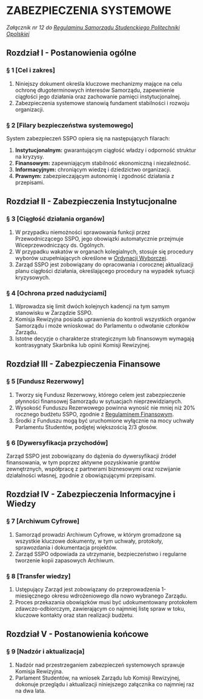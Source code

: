 ﻿# ZABEZPIECZENIA SYSTEMOWE

*Załącznik nr 12 do [Regulaminu Samorządu Studenckiego Politechniki Opolskiej](01-regulamin-sspo.md)*

## Rozdział I - Postanowienia ogólne

### § 1 [Cel i zakres]
1. Niniejszy dokument określa kluczowe mechanizmy mające na celu ochronę długoterminowych interesów Samorządu, zapewnienie ciągłości jego działania oraz zachowanie pamięci instytucjonalnej.
2. Zabezpieczenia systemowe stanowią fundament stabilności i rozwoju organizacji.

### § 2 [Filary bezpieczeństwa systemowego]
System zabezpieczeń SSPO opiera się na następujących filarach:
1. **Instytucjonalnym:** gwarantującym ciągłość władzy i odporność struktur na kryzysy.
2. **Finansowym:** zapewniającym stabilność ekonomiczną i niezależność.
3. **Informacyjnym:** chroniącym wiedzę i dziedzictwo organizacji.
4. **Prawnym:** zabezpieczającym autonomię i zgodność działania z przepisami.

## Rozdział II - Zabezpieczenia Instytucjonalne

### § 3 [Ciągłość działania organów]
1. W przypadku niemożności sprawowania funkcji przez Przewodniczącego SSPO, jego obowiązki automatycznie przejmuje Wiceprzewodniczący ds. Ogólnych.
2. W przypadku wakatów w organach kolegialnych, stosuje się procedury wyborów uzupełniających określone w [Ordynacji Wyborczej](02-ordynacja-wyborcza.md).
3. Zarząd SSPO jest zobowiązany do opracowania i corocznej aktualizacji planu ciągłości działania, określającego procedury na wypadek sytuacji kryzysowych.

### § 4 [Ochrona przed nadużyciami]
1. Wprowadza się limit dwóch kolejnych kadencji na tym samym stanowisku w Zarządzie SSPO.
2. Komisja Rewizyjna posiada uprawnienia do kontroli wszystkich organów Samorządu i może wnioskować do Parlamentu o odwołanie członków Zarządu.
3. Istotne decyzje o charakterze strategicznym lub finansowym wymagają kontrasygnaty Skarbnika lub opinii Komisji Rewizyjnej.

## Rozdział III - Zabezpieczenia Finansowe

### § 5 [Fundusz Rezerwowy]
1. Tworzy się Fundusz Rezerwowy, którego celem jest zabezpieczenie płynności finansowej Samorządu w sytuacjach nieprzewidzianych.
2. Wysokość Funduszu Rezerwowego powinna wynosić nie mniej niż 20% rocznego budżetu SSPO, zgodnie z [Regulaminem Finansowym](04-regulamin-finansowy.md).
3. Środki z Funduszu mogą być uruchomione wyłącznie na mocy uchwały Parlamentu Studentów, podjętej większością 2/3 głosów.

### § 6 [Dywersyfikacja przychodów]
Zarząd SSPO jest zobowiązany do dążenia do dywersyfikacji źródeł finansowania, w tym poprzez aktywne pozyskiwanie grantów zewnętrznych, współpracę z partnerami biznesowymi oraz rozwijanie działalności własnej, zgodnie z obowiązującymi przepisami.

## Rozdział IV - Zabezpieczenia Informacyjne i Wiedzy

### § 7 [Archiwum Cyfrowe]
1. Samorząd prowadzi Archiwum Cyfrowe, w którym gromadzone są wszystkie kluczowe dokumenty, w tym uchwały, protokoły, sprawozdania i dokumentacja projektów.
2. Zarząd SSPO odpowiada za utrzymanie, bezpieczeństwo i regularne tworzenie kopii zapasowych Archiwum.

### § 8 [Transfer wiedzy]
1. Ustępujący Zarząd jest zobowiązany do przeprowadzenia 1-miesięcznego okresu wdrożeniowego dla nowo wybranego Zarządu.
2. Proces przekazania obowiązków musi być udokumentowany protokołem zdawczo-odbiorczym, zawierającym co najmniej listę spraw w toku, kluczowe kontakty oraz stan realizacji budżetu.

## Rozdział V - Postanowienia końcowe

### § 9 [Nadzór i aktualizacja]
1. Nadzór nad przestrzeganiem zabezpieczeń systemowych sprawuje Komisja Rewizyjna.
2. Parlament Studentów, na wniosek Zarządu lub Komisji Rewizyjnej, dokonuje przeglądu i aktualizacji niniejszego załącznika co najmniej raz na dwa lata.



